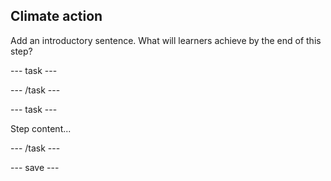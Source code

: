 ## Climate action

Add an introductory sentence. What will learners achieve by the end of this step?

--- task ---

--- /task ---

--- task ---

Step content...

--- /task ---

--- save ---
